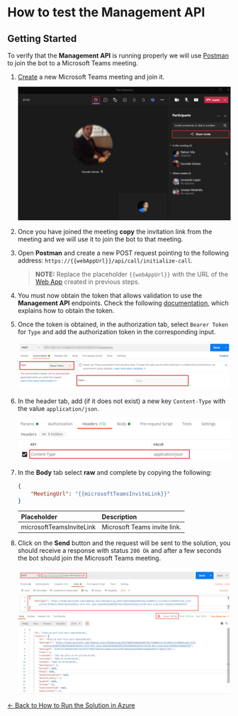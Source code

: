 # How to test the Management API

## Getting Started

To verify that the **Management API** is running properly we will use [Postman](https://identity.getpostman.com/signup?continue=https%3A%2F%2Fgo.postman.co%2Fbuild) to join the bot to a Microsoft Teams meeting.

1. [Create](https://support.microsoft.com/en-us/office/schedule-a-meeting-in-teams-943507a9-8583-4c58-b5d2-8ec8265e04e5) a new Microsoft Teams meeting and join it.

    ![Microsoft Teams Invite Link](../how-to-run-the-solution-locally/images/invite_link.png)
1. Once you have joined the meeting **copy** the invitation link from the meeting and we will use it to join the bot to that meeting.
1. Open **Postman** and create a new POST request pointing to the following address: `https://{{webAppUrl}}/api/call/initialize-call`.
    > **NOTE:** Replace the placeholder `{{webAppUrl}}` with the URL of the [Web App](web_app_and_app_service_plan.md) created in previous steps.
1. You must now obtain the token that allows validation to use the **Management API** endpoints. Check the following [documentation](authorization_token.md), which explains how to obtain the token.
1. Once the token is obtained, in the authorization tab, select `Bearer Token` for `Type` and add the authorization token in the corresponding input.

    ![Auht Header](images/test_web_app_postman_add_service_auth_header.png)
1. In the header tab, add (if it does not exist) a new key `Content-Type` with the value `application/json`.

    ![Postman Header](../how-to-run-the-solution-locally/images/postman_header.png)
1. In the **Body** tab select **raw** and complete by copying the following:
    ```json
    {
        "MeetingUrl": "{{microsoftTeamsInviteLink}}"
    }
    ```
    | Placeholder              | Description                  |
    |--------------------------|------------------------------|
    | microsoftTeamsInviteLink | Microsoft Teams invite link. |

1. Click on the **Send** button and the request will be sent to the solution, you should receive a response with status `200 Ok` and after a few seconds the bot should join the Microsoft Teams meeting.

    ![Test with Postman](images/test_with_postman_web_app.png)

[← Back to How to Run the Solution in Azure](README.md#how-to-run-the-solution-in-azure)